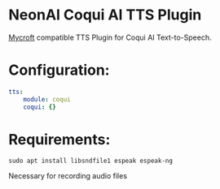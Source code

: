 # NeonAI Coqui AI TTS Plugin
[Mycroft](https://mycroft-ai.gitbook.io/docs/mycroft-technologies/mycroft-core/plugins) compatible
TTS Plugin for Coqui AI Text-to-Speech.

# Configuration:
```yaml
tts:
    module: coqui
    coqui: {}
```
# Requirements:
`sudo apt install libsndfile1 espeak espeak-ng`

Necessary for recording audio files